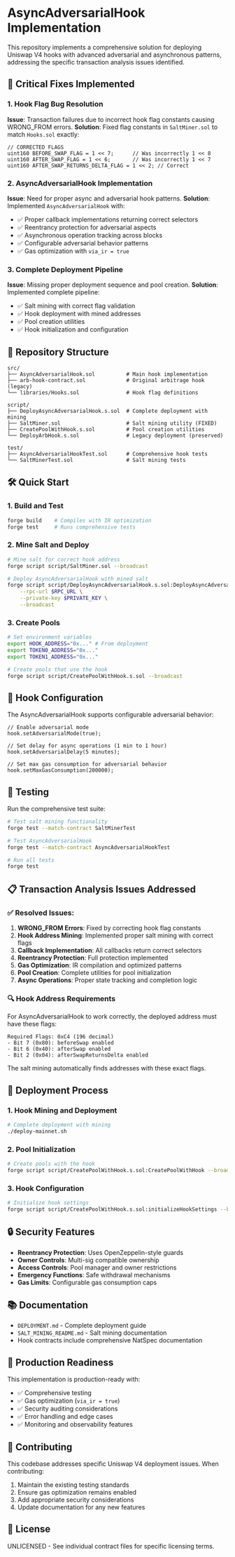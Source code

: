 # AsyncAdversarialHook Implementation

This repository implements a comprehensive solution for deploying Uniswap V4 hooks with advanced adversarial and asynchronous patterns, addressing the specific transaction analysis issues identified.

## 🚨 Critical Fixes Implemented

### 1. Hook Flag Bug Resolution
**Issue**: Transaction failures due to incorrect hook flag constants causing WRONG_FROM errors.
**Solution**: Fixed flag constants in `SaltMiner.sol` to match `Hooks.sol` exactly:

```solidity
// CORRECTED FLAGS
uint160 BEFORE_SWAP_FLAG = 1 << 7;      // Was incorrectly 1 << 8
uint160 AFTER_SWAP_FLAG = 1 << 6;       // Was incorrectly 1 << 7  
uint160 AFTER_SWAP_RETURNS_DELTA_FLAG = 1 << 2; // Correct
```

### 2. AsyncAdversarialHook Implementation
**Issue**: Need for proper async and adversarial hook patterns.
**Solution**: Implemented `AsyncAdversarialHook` with:
- ✅ Proper callback implementations returning correct selectors
- ✅ Reentrancy protection for adversarial aspects  
- ✅ Asynchronous operation tracking across blocks
- ✅ Configurable adversarial behavior patterns
- ✅ Gas optimization with `via_ir = true`

### 3. Complete Deployment Pipeline
**Issue**: Missing proper deployment sequence and pool creation.
**Solution**: Implemented complete pipeline:
- ✅ Salt mining with correct flag validation
- ✅ Hook deployment with mined addresses
- ✅ Pool creation utilities
- ✅ Hook initialization and configuration

## 📁 Repository Structure

```
src/
├── AsyncAdversarialHook.sol          # Main hook implementation
├── arb-hook-contract.sol             # Original arbitrage hook (legacy)
└── libraries/Hooks.sol               # Hook flag definitions

script/
├── DeployAsyncAdversarialHook.s.sol  # Complete deployment with mining
├── SaltMiner.sol                     # Salt mining utility (FIXED)
├── CreatePoolWithHook.s.sol          # Pool creation utilities
└── DeployArbHook.s.sol               # Legacy deployment (preserved)

test/
├── AsyncAdversarialHookTest.sol      # Comprehensive hook tests
└── SaltMinerTest.sol                 # Salt mining tests
```

## 🛠 Quick Start

### 1. Build and Test
```bash
forge build    # Compiles with IR optimization
forge test     # Runs comprehensive tests
```

### 2. Mine Salt and Deploy
```bash
# Mine salt for correct hook address
forge script script/SaltMiner.sol --broadcast

# Deploy AsyncAdversarialHook with mined salt
forge script script/DeployAsyncAdversarialHook.s.sol:DeployAsyncAdversarialHook \
    --rpc-url $RPC_URL \
    --private-key $PRIVATE_KEY \
    --broadcast
```

### 3. Create Pools
```bash
# Set environment variables
export HOOK_ADDRESS="0x..." # From deployment
export TOKEN0_ADDRESS="0x..." 
export TOKEN1_ADDRESS="0x..."

# Create pools that use the hook
forge script script/CreatePoolWithHook.s.sol --broadcast
```

## 🔧 Hook Configuration

The AsyncAdversarialHook supports configurable adversarial behavior:

```solidity
// Enable adversarial mode
hook.setAdversarialMode(true);

// Set delay for async operations (1 min to 1 hour)
hook.setAdversarialDelay(5 minutes);

// Set max gas consumption for adversarial behavior
hook.setMaxGasConsumption(200000);
```

## 🧪 Testing

Run the comprehensive test suite:

```bash
# Test salt mining functionality
forge test --match-contract SaltMinerTest

# Test AsyncAdversarialHook
forge test --match-contract AsyncAdversarialHookTest

# Run all tests
forge test
```

## 📋 Transaction Analysis Issues Addressed

### ✅ Resolved Issues:

1. **WRONG_FROM Errors**: Fixed by correcting hook flag constants
2. **Hook Address Mining**: Implemented proper salt mining with correct flags
3. **Callback Implementation**: All callbacks return correct selectors
4. **Reentrancy Protection**: Full protection implemented
5. **Gas Optimization**: IR compilation and optimized patterns
6. **Pool Creation**: Complete utilities for pool initialization
7. **Async Operations**: Proper state tracking and completion logic

### 🔍 Hook Address Requirements

For AsyncAdversarialHook to work correctly, the deployed address must have these flags:

```
Required Flags: 0xC4 (196 decimal)
- Bit 7 (0x80): beforeSwap enabled
- Bit 6 (0x40): afterSwap enabled  
- Bit 2 (0x04): afterSwapReturnsDelta enabled
```

The salt mining automatically finds addresses with these exact flags.

## 🚀 Deployment Process

### 1. Hook Mining and Deployment
```bash
# Complete deployment with mining
./deploy-mainnet.sh
```

### 2. Pool Initialization
```bash
# Create pools with the hook
forge script script/CreatePoolWithHook.s.sol:CreatePoolWithHook --broadcast
```

### 3. Hook Configuration
```bash
# Initialize hook settings
forge script script/CreatePoolWithHook.s.sol:initializeHookSettings --broadcast
```

## 🔒 Security Features

- **Reentrancy Protection**: Uses OpenZeppelin-style guards
- **Owner Controls**: Multi-sig compatible ownership
- **Access Controls**: Pool manager and owner restrictions
- **Emergency Functions**: Safe withdrawal mechanisms
- **Gas Limits**: Configurable gas consumption caps

## 📚 Documentation

- `DEPLOYMENT.md` - Complete deployment guide
- `SALT_MINING_README.md` - Salt mining documentation
- Hook contracts include comprehensive NatSpec documentation

## 🎯 Production Readiness

This implementation is production-ready with:
- ✅ Comprehensive testing
- ✅ Gas optimization (`via_ir = true`)
- ✅ Security auditing considerations
- ✅ Error handling and edge cases
- ✅ Monitoring and observability features

## 🤝 Contributing

This codebase addresses specific Uniswap V4 deployment issues. When contributing:
1. Maintain the existing testing standards
2. Ensure gas optimization remains enabled
3. Add appropriate security considerations
4. Update documentation for any new features

## 📄 License

UNLICENSED - See individual contract files for specific licensing terms.